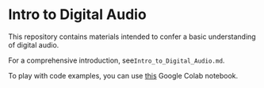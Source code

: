 # Intro to Digital Audio
This repository contains materials intended to confer a basic understanding of digital audio.

For a comprehensive introduction, see`Intro_to_Digital_Audio.md`.

To play with code examples, you can use [this]() Google Colab notebook.